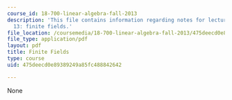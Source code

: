 ```yaml
---
course_id: 18-700-linear-algebra-fall-2013
description: 'This file contains information regarding notes for lectures 8, 10 and
  13: finite fields.'
file_location: /coursemedia/18-700-linear-algebra-fall-2013/475deecd0e89389249a85fc488842642_MIT18_700F13_finite_fields.pdf
file_type: application/pdf
layout: pdf
title: Finite Fields
type: course
uid: 475deecd0e89389249a85fc488842642

---
```

None